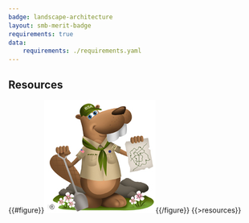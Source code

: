 ```yaml
---
badge: landscape-architecture
layout: smb-merit-badge
requirements: true
data:
    requirements: ./requirements.yaml
---
```


## Resources

{{#figure}}<img src="landscape-architecture-bucky.jpg" class="W(100%)" />{{/figure}}
{{>resources}}
